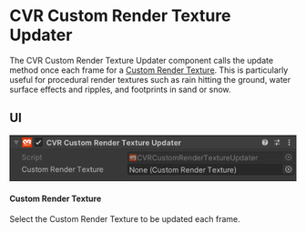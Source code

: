 # CVR Custom Render Texture Updater <div class="whitelisted" data-list="AWP"></div>
The CVR Custom Render Texture Updater component calls the update method once each frame for a [Custom Render Texture](https://docs.unity3d.com/Manual/class-CustomRenderTexture.html). This is particularly useful for procedural render textures such as rain hitting the ground, water surface effects and ripples, and footprints in sand or snow.

## UI
![](../../assets/images/compdoc/CVRCustomRenderTextureUpdaterMenu.png)

#### Custom Render Texture
Select the Custom Render Texture to be updated each frame.